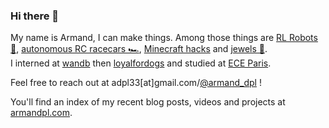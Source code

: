 ### Hi there 👋

My name is Armand, I can make things. Among those things are [RL Robots 🤖](https://github.com/Armandpl/furuta), [autonomous RC racecars 🏎️](https://github.com/Armandpl/wandb-jetracer), [Minecraft hacks](https://armandpl.com/projects/cng-mods) and [jewels 💍](https://www.youtube.com/watch?v=Phko7W1RhAA).    
I interned at [wandb](https://wandb.ai/site) then [loyalfordogs](https://loyalfordogs.com/) and studied at [ECE Paris](https://www.ece.fr/ecole-ingenieur/).

Feel free to reach out at adpl33[at]gmail.com/[@armand_dpl](https://twitter.com/armand_dpl) !

You'll find an index of my recent blog posts, videos and projects at [armandpl.com](https://armandpl.com).

<!--
**Armandpl/armandpl** is a ✨ _special_ ✨ repository because its `README.md` (this file) appears on your GitHub profile.

Here are some ideas to get you started:

- 🔭 I’m currently working on ...
- 🌱 I’m currently learning ...
- 👯 I’m looking to collaborate on ...
- 🤔 I’m looking for help with ...
- 💬 Ask me about ...
- 📫 How to reach me: ...
- 😄 Pronouns: ...
- ⚡ Fun fact: ...
-->
